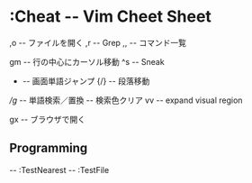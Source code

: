 :Cheat -- Vim Cheet Sheet
==========================
,o -- ファイルを開く
,r -- Grep
,, -- コマンド一覧

gm -- 行の中心にカーソル移動
^s -- Sneak
- -- 画面単語ジャンプ
{/} -- 段落移動

*/g* -- 単語検索／置換
<Esc><Esc> -- 検索色クリア
vv -- expand visual region


gx -- ブラウザで開く

Programming
------------
<F6> -- :TestNearest
<F7> -- :TestFile
